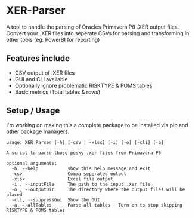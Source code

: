 # XER-Parser
A tool to handle the parsing of Oracles Primavera P6 .XER output files.
Convert your .XER files into seperate CSVs for parsing and transforming in other tools (eg. PowerBI for reporting)

## Features include
- CSV output of .XER files
- GUI and CLI available
- Optionally ignore problematic RISKTYPE & POMS tables
- Basic metrics (Total tables & rows)

## Setup / Usage

I'm working on making this a complete package to be installed via pip and other package managers. 

``` 
usage: XER Parser [-h] [-csv | -xlsx] [-i] [-o] [-cli] [-a]

A script to parse those pesky .xer files from Primavera P6

optional arguments:
  -h, --help           show this help message and exit
  -csv                 Comma seperated output
  -xlsx                Excel file output
  -i , --inputFile     The path to the input .xer file
  -o , --outputDir     The directory where the output files will be placed
  -cli, --suppressGui  Show the GUI
  -a, --allTables      Parse all tables - Turn on to stop skipping RISKTYPE & POMS tables
```
